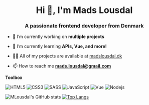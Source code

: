 <h1 align="center">Hi 👋, I'm Mads Lousdal</h1>
<h3 align="center">A passionate frontend developer from Denmark</h3>

- 🔭 I’m currently working on **multiple projects**

- 🌱 I’m currently learning **APIs, Vue, and more!**

- 👨‍💻 All of my projects are available at [madslousdal.dk](madslousdal.dk)

- 📫 How to reach me **mads.lousdal@gmail.com**

**Toolbox**

![HTML5](https://img.shields.io/badge/HTML5-E34F26?style=for-the-badge&logo=html5&logoColor=white)
![CSS3](https://img.shields.io/badge/CSS3-1572B6?style=for-the-badge&logo=css3&logoColor=white)
![SASS](https://img.shields.io/badge/Sass-CC6699?style=for-the-badge&logo=sass&logoColor=white)
![JavaScript](https://img.shields.io/badge/JavaScript-F7DF1E?style=for-the-badge&logo=javascript&logoColor=black)
![Vue](https://img.shields.io/badge/Vue.js-35495E?style=for-the-badge&logo=vue.js&logoColor=4FC08D)
![Nodejs](https://img.shields.io/badge/Node.js-43853D?style=for-the-badge&logo=node.js&logoColor=white)

![MLousdal's GitHub stats](https://github-readme-stats.vercel.app/api?username=mlousdal&count_private=true&show_icons=true&hide=issues,contribs)
[![Top Langs](https://github-readme-stats.vercel.app/api/top-langs/?username=mlousdal&layout=compact)](https://github.com/mlousdal/github-readme-stats)

<!--START_SECTION:readme-info-->
<!--END_SECTION:readme-info-->